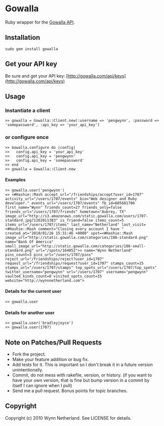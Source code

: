 # Gowalla

Ruby wrapper for the [Gowalla API](http://gowalla.com/api/docs).


## Installation

    sudo gem install gowalla
    
## Get your API key

Be sure and get your API key: [http://gowalla.com/api/keys](http://gowalla.com/api/keys)
    
## Usage

### Instantiate a client

    >> gowalla = Gowalla::Client.new(:username => 'pengwynn', :password => 'somepassword', :api_key => 'your_api_key')
    
### or configure once

    >> Gowalla.configure do |config|
    >>   config.api_key = 'your_api_key'
    >>   config.api_key = 'pengwynn'
    >>   config.api_key = 'somepassword'
    >> end
    >> gowalla = Gowalla::Client.new
    
#### Examples

    >> gowalla.user('pengwynn')
    => <#Hashie::Mash accept_url="/friendships/accept?user_id=1707" activity_url="/users/1707/events" bio="Web designer and Ruby developer." events_url="/users/1707/events" fb_id=605681706 first_name="Wynn" friends_count=27 friends_only=false friends_url="/users/1707/friends" hometown="Aubrey, TX" image_url="http://s3.amazonaws.com/static.gowalla.com/users/1707-standard.jpg?1262011383" is_friend=false items_count=5 items_url="/users/1707/items" last_name="Netherland" last_visit=<#Hashie::Mash comment="Closing every account I have " created_at="2010/01/26 15:31:46 +0000" spot=<#Hashie::Mash image_url="http://static.gowalla.com/categories/186-standard.png" name="Bank Of America" small_image_url="http://static.gowalla.com/categories/186-small-standard.png" url="/spots/164052">> name="Wynn Netherland" pins_count=3 pins_url="/users/1707/pins" reject_url="/friendships/reject?user_id=1707" request_url="/friendships/request?user_id=1707" stamps_count=15 stamps_url="/users/1707/stamps" top_spots_url="/users/1707/top_spots" twitter_username="pengwynn" url="/users/1707" username="pengwynn" vaulted_kinds_count=0 visited_spots_count=15 website="http://wynnnetherland.com">
    

#### Details for the current user

    >> gowalla.user
    
#### Details for another user

    >> gowalla.user('bradleyjoyce')
    >> gowalla.user(1707)
    


## Note on Patches/Pull Requests
 
* Fork the project.
* Make your feature addition or bug fix.
* Add tests for it. This is important so I don't break it in a
  future version unintentionally.
* Commit, do not mess with rakefile, version, or history.
  (if you want to have your own version, that is fine but
   bump version in a commit by itself I can ignore when I pull)
* Send me a pull request. Bonus points for topic branches.

## Copyright

Copyright (c) 2010 Wynn Netherland. See LICENSE for details.
